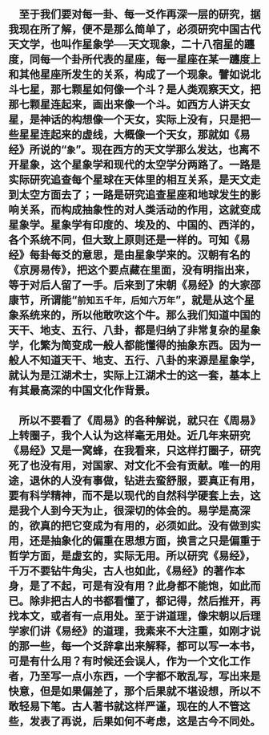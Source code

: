 &emsp;至于我们要对每一卦、每一爻作再深一层的研究，据我现在所了解，便不是那么简单了，必须研究中国古代天文学，也叫作星象学──天文现象，二十八宿星的躔度，同每一个卦所代表的星座，每一星座在某一躔度上和其他星座所发生的关系，构成了一个现象。譬如说北斗七星，那七颗星如何像一个斗？是人类观察天文，把那七颗星连起来，画出来像一个斗。如西方人讲天女星，是神话的构想像一个天女，实际上没有，只是把一些星星连起来的虚线，大概像一个天女，那就如《易经》所说的“``象``”。现在西方的天文学那么发达，也离不开星象，这个星象学和现代的太空学分两路了。一路是实际研究追查每个星球在天体里的相互关系，是天文走到太空方面去了；一路是研究追查星座和地球发生的影响关系，而构成抽象性的对人类活动的作用，这就变成星象学。星象学有印度的、埃及的、中国的、西洋的，各个系统不同，但大致上原则还是一样的。可知《易经》每卦每爻的意思，是由星象学来的。汉朝有名的《京房易传》，把这个要点藏在里面，没有明指出来，等于对后人留了一手。后来到了宋朝《易经》的大家邵康节，所谓能“``前知五千年，后知六万年``”，就是从这个星象系统来的，所以他敢吹这个牛。那么我们知道中国的天干、地支、五行、八卦，都是归纳了非常复杂的星象学，化繁为简变成一般人都能懂得的抽象东西。因为一般人不知道天干、地支、五行、八卦的来源是星象学，就认为是江湖术士，实际上江湖术士的这一套，基本上有其最高深的中国文化作背景。
---
&emsp;所以不要看了《周易》的各种解说，就只在《周易》上转圈子，我个人认为这样毫无用处。近几年来研究《易经》又是一窝蜂，在我看来，只这样打圈子，研究死了也没有用，对国家、对文化不会有贡献。唯一的用途，退休的人没有事做，钻进去蛮舒服，要真正有用，要有科学精神，而不是以现代的自然科学硬套上去，这是我个人到今天为止，很深切的体会的。易学是高深的，欲真的把它变成为有用的，必须如此。没有做到实用，还是抽象化的偏重在思想方面，换言之只是偏重于哲学方面，是虚玄的，实际无用。所以研究《易经》，千万不要钻牛角尖，古人也如此，《易经》的著作本身，是了不起，可是有没有用？此身都不能饱，如此而已。除非把古人的书都看懂了，都记得，然后推开，再找本文，或者有一点用处。至于讲道理，像宋朝以后理学家们讲《易经》的道理，我素来不大注重，如刚才说的那一些，每一个爻辞拿出来解释，都可以写一本书，可是有什么用？有时候还会误人，作为一个文化工作者，乃至写一点小东西，一个字都不敢乱写，写出来是快意，但是如果偏差了，那个后果就不堪设想，所以不敢轻易下笔。古人著书就这样严谨，现在的人不管这些，发表了再说，后果如何不考虑，这是古今不同处。
---
